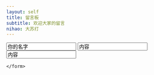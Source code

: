 ```yaml
---
layout: self
title: 留言板
subtitle: 欢迎大家的留言
nihao: 大苏打
---
```


<div>
    <form action="" method="post">
        <input value="你的名字" type="text">
        <input value="内容" type="text">
		<input value="内容" type="text">

    </form>

</div>

